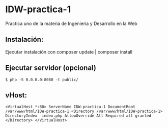 # IDW-practica-1
Practica uno de la materia de Ingenieria y Desarrollo en la Web
## Instalación:
Ejecutar instalación con composer update | composer install
## Ejecutar servidor (opcional)
`$ php -S 0.0.0.0:8080 -t public/`
## vHost:
`<VirtualHost *:80>
ServerName IDW-practica-1
DocumentRoot /var/www/html/IDW-practica-1
  <Directory /var/www/html/IDW-practica-1>
    DirectoryIndex  index.php
    AllowOverride All
    Required all granted
  </Directory>
</VirtualHost>`